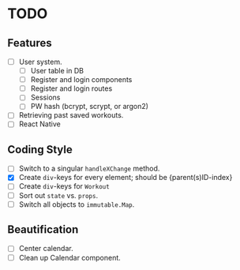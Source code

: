 TODO
====

Features
--------
- [ ] User system.
  - [ ] User table in DB
  - [ ] Register and login components
  - [ ] Register and login routes
  - [ ] Sessions
  - [ ] PW hash (bcrypt, scrypt, or argon2)
- [ ] Retrieving past saved workouts.
- [ ] React Native

Coding Style
-----
- [ ] Switch to a singular `handleXChange` method.
- [X] Create `div`-keys for every element; should be {parent(s)ID-index}
- [ ] Create `div`-keys for `Workout`
- [ ] Sort out `state` vs. `props`.
- [ ] Switch all objects to `immutable.Map`.

Beautification
-----------------
- [ ] Center calendar.
- [ ] Clean up Calendar component.
